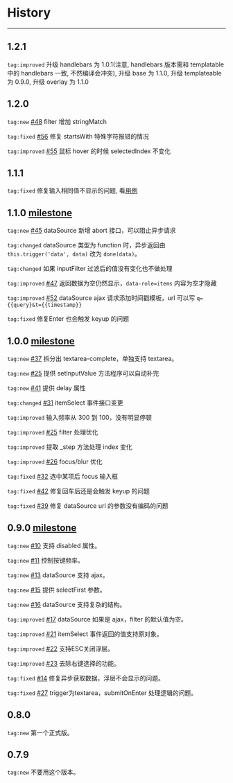 # History

---

## 1.2.1

`tag:improved` 升级 handlebars 为 1.0.1(注意, handlebars 版本需和 templatable 中的 handlebars 一致, 不然编译会冲突), 升级 base 为 1.1.0,
升级 templateable 为 0.9.0, 升级 overlay 为 1.1.0

## 1.2.0

`tag:new` [#48](https://github.com/aralejs/autocomplete/issues/48) filter 增加 stringMatch

`tag:fixed` [#56](https://github.com/aralejs/autocomplete/issues/56) 修复 startsWith 特殊字符报错的情况

`tag:improved` [#55](https://github.com/aralejs/autocomplete/issues/55) 鼠标 hover 的时候 selectedIndex 不变化

## 1.1.1

`tag:fixed` 修复输入相同值不显示的问题, 看[用例](http://aralejs.org/autocomplete/tests/runner.html?grep=Autocomplete%20should%20show%20when%20same%20value)

## 1.1.0 [milestone](https://github.com/aralejs/autocomplete/issues?milestone=4&state=closed)

`tag:new` [#45](https://github.com/aralejs/autocomplete/issues/45) dataSource 新增 abort 接口，可以阻止异步请求

`tag:changed` dataSource 类型为 function 时，异步返回由 `this.trigger('data', data)` 改为 `done(data)`。

`tag:changed` 如果 inputFilter 过滤后的值没有变化也不做处理

`tag:improved` [#47](https://github.com/aralejs/autocomplete/issues/47) 返回数据为空仍然显示，`data-role=items` 内容为空才隐藏

`tag:improved` [#52](https://github.com/aralejs/autocomplete/issues/52) dataSource ajax 请求添加时间戳模板，url 可以写 `q={{query}&t={{timestamp}}`

`tag:fixed` 修复Enter 也会触发 keyup 的问题

## 1.0.0 [milestone](https://github.com/aralejs/autocomplete/issues?milestone=3&state=closed)

`tag:new` [#37](https://github.com/aralejs/autocomplete/issues/37) 拆分出 textarea-complete，单独支持 textarea。

`tag:new` [#25](https://github.com/aralejs/autocomplete/issues/25) 提供 setInputValue 方法程序可以自动补完

`tag:new` [#41](https://github.com/aralejs/autocomplete/issues/41) 提供 delay 属性

`tag:changed` [#31](https://github.com/aralejs/autocomplete/issues/31) itemSelect 事件接口变更

`tag:improved` 输入频率从 300 到 100，没有明显停顿

`tag:improved` [#25](https://github.com/aralejs/autocomplete/issues/25) filter 处理优化

`tag:improved` 提取 _step 方法处理 index 变化

`tag:improved` [#26](https://github.com/aralejs/autocomplete/issues/26) focus/blur 优化

`tag:fixed` [#32](https://github.com/aralejs/autocomplete/issues/32) 选中某项后 focus 输入框

`tag:fixed` [#42](https://github.com/aralejs/autocomplete/issues/42) 修复回车后还是会触发 keyup 的问题

`tag:fixed` [#39](https://github.com/aralejs/autocomplete/issues/39) 修复 dataSource url 的参数没有编码的问题

## 0.9.0 [milestone](https://github.com/aralejs/autocomplete/issues?milestone=2&state=closed)

`tag:new` [#10](https://github.com/aralejs/autocomplete/issues/10) 支持 disabled 属性。

`tag:new` [#11](https://github.com/aralejs/autocomplete/issues/11) 控制按键频率。

`tag:new` [#13](https://github.com/aralejs/autocomplete/issues/13) dataSource 支持 ajax。
 
`tag:new` [#15](https://github.com/aralejs/autocomplete/issues/15) 提供 selectFirst 参数。

`tag:new` [#16](https://github.com/aralejs/autocomplete/issues/16) dataSource 支持复杂的结构。

`tag:improved` [#17](https://github.com/aralejs/autocomplete/issues/17) dataSource 如果是 ajax，filter 的默认值为空。

`tag:improved` [#21](https://github.com/aralejs/autocomplete/issues/21) itemSelect 事件返回的值支持原对象。

`tag:improved` [#22](https://github.com/aralejs/autocomplete/issues/22) 支持ESC关闭浮层。

`tag:improved` [#23](https://github.com/aralejs/autocomplete/issues/23) 去除右键选择的功能。

`tag:fixed` [#14](https://github.com/aralejs/autocomplete/issues/14) 修复异步获取数据，浮层不会显示的问题。

`tag:fixed` [#27](https://github.com/aralejs/autocomplete/issues/27) trigger为textarea，submitOnEnter 处理逻辑的问题。

## 0.8.0

`tag:new` 第一个正式版。

## 0.7.9

`tag:new` 不要用这个版本。

